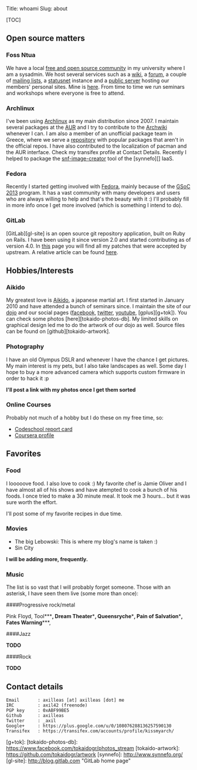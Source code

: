 Title: whoami
Slug: about

[TOC]

## Open source matters

### Foss Ntua
We have a local [free and open source community][foss] in my university
where I am a sysadmin. We host several services such as a [wiki][], a [forum][],
a couple of [mailing lists][], a [statusnet][] instance and a [public server][animal]
hosting our members' personal sites. Mine is [here][animal-axil]. From time
to time we run seminars and workshops where everyone is free to attend.

### Archlinux
I've been using [Archlinux][] as my main distribution since 2007.
I maintain several packages at the [AUR][] and I try to contribute to the
[Archwiki][] whenever I can. I am also a member of an unofficial package
team in Greece, where we serve a [repository][archlinuxgr] with popular packages that
aren't in the official repos. I have also contributed to the localization
of pacman and the AUR interface. Check my transifex profile at Contact Details.
Recently I helped to package the [snf-image-creator][snf-arch] tool of 
the [synnefo][] IaaS.

### Fedora
Recently I started getting involved with [Fedora][], mainly because
of the [GSoC 2013](|filename|/posts/en/2013-04-07-bringing-gitlab-to-fedora.md) program. It has a vast community with many developers
and users who are always willing to help and that's the beauty with it :)
I'll probably fill in more info once I get more involved (which is something 
I intend to do).

### GitLab
[GitLab][gl-site] is an open source git repository application, built on Ruby on Rails.
I have been using it since version 2.0 and started contributing as of version 4.0.
In [this](|filename|/pages/gitlab-accepted-patches.md) page you will find all my 
patches that were accepted by upstream. A relative article can be found [
here](|filename|/posts/en/2013-04-07-bringing-gitlab-to-fedora.md).


## Hobbies/Interests

### Aikido
My greatest love is [Aikido][], a japanese martial art. I first started in 
January 2010 and have attended a bunch of seminars since. I maintain the 
site of our [dojo][tokaidogr] and our social pages ([facebook][fb-tok], [twitter][twit-tok], 
[youtube][yt-tok], [gplus][g+tok]). You can check some photos [here][tokaido-photos-db].
My limited skills on graphical design led me to do the artwork of our dojo
as well. Source files can be found on [github][tokaido-artwork].

### Photography
I have an old Olympus DSLR and whenever I have the chance I get pictures.
My main interest is my pets, but I also take landscapes as well. Some day 
I hope to buy a more advanced camera which supports custom firmware in 
order to hack it :p

**I'll post a link with my photos once I get them sorted**

### Online Courses

Probably not much of a hobby but I do these on my free time, so:

- [Codeschool report card][codeschool]
- [Coursera profile][coursera]


## Favorites

### Food
I looooove food. I also love to cook :) My favorite chef is Jamie Oliver
and I have almost all of his shows and have atempted to cook a bunch of his 
foods. I once tried to make a 30 minute meal. It took me 3 hours... but
it was sure worth the effort.

I'll post some of my favorite recipes in due time.

### Movies

  - The big Lebowski: This is where my blog's name is taken :)
  - Sin City
  
**I will be adding more, frequently.**

### Music

The list is so vast that I will probably forget someone. Those with an asterisk,
I have seen them live (some more than once):


####Progressive rock/metal

Pink Floyd, Tool**\***, Dream Theater**\***, Queensryche**\***, Pain of Salvation**\***, 
Fates Warning**\***, 


####Jazz

**TODO**

####Rock

**TODO**


## Contact details

    Email       : axilleas [at] axilleas [dot] me
    IRC         : axil42 (freenode)
    PGP key     : 0xABF99BE5
    Github      : axilleas
    Twitter     : _axil
    Google+     : https://plus.google.com/u/0/108076288136257590130
    Transifex   : https://transifex.com/accounts/profile/kissmyarch/


[codeschool]: http://www.codeschool.com/users/axil
[coursera]: https://www.coursera.org/user/i/e06596beaed7e29b9557eb5c2bb94b73

[snf-arch]: http://www.synnefo.org/docs/snf-image-creator/latest/install.html#arch-linux
[semfe]: http://semfe.ntua.gr "School of Applied Mathematical and Physical Sciences"
[ntua]: http://ntua.gr "National Technical University of Athens"
[foss]: https://foss.ntua.gr
[wiki]: https://foss.ntua.gr/wiki
[forum]: https://foss.ntua.gr/forum
[mailing lists]: https://lists.foss.ntua.gr
[statusnet]: https://foss.ntua.gr/status
[animal]: https://animal.foss.ntua.gr
[animal-axil]: https://animal.foss.ntua.gr/~axil
[Archlinux]: https://archlinux.org
[AUR]: https://aur.archlinux.org/packages/?SeB=m&K=axil42 "Packages I maintain at Arch User Repository"
[Archwiki]: https://wiki.archlinux.org/index.php/Special:Contributions/Maevius "My contributions to the Archwiki"
[archlinuxgr]: http://archlinuxgr.tiven.org/archlinux/
[Fedora]: http://fedoraproject.org
[Aikido]: https://en.wikipedia.org/wiki/Aikido "Aikido at Wikipedia"
[tokaidogr]: https://tokaido.gr "Aikido Tokaido Dojo"
[fb-tok]: https://facebook.com/tokaidogr
[twit-tok]: https://twitter.com/tokaidogr
[yt-tok]: https://youtube.com/tokaidogr
[g+tok]: 
[tokaido-photos-db]: https://www.facebook.com/tokaidogr/photos_stream
[tokaido-artwork]: https://github.com/tokaidogr/artwork
[synnefo]: http://www.synnefo.org/
[gl-site]: http://blog.gitlab.com "GitLab home page"
